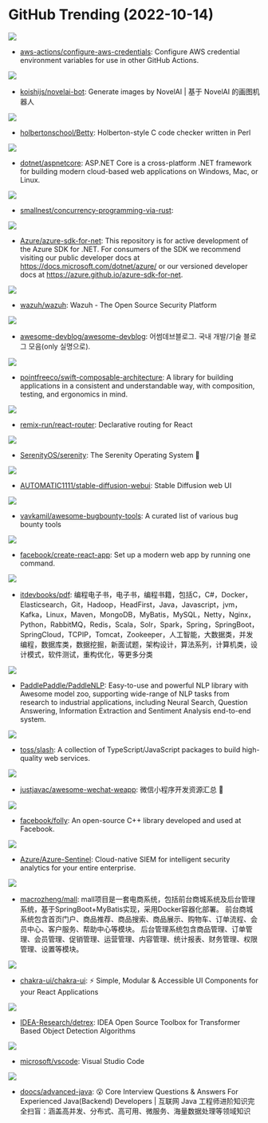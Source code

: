 # GitHub Trending (2022-10-14)

![](https://img.shields.io/badge/JavaScript-New%205-green?style=flat-square&logo=appveyor)
- [aws-actions/configure-aws-credentials](https://github.com/aws-actions/configure-aws-credentials): Configure AWS credential environment variables for use in other GitHub Actions.

![](https://img.shields.io/badge/TypeScript-New%20178-green?style=flat-square&logo=appveyor)
- [koishijs/novelai-bot](https://github.com/koishijs/novelai-bot): Generate images by NovelAI | 基于 NovelAI 的画图机器人

![](https://img.shields.io/badge/Perl-New%2031-green?style=flat-square&logo=appveyor)
- [holbertonschool/Betty](https://github.com/holbertonschool/Betty): Holberton-style C code checker written in Perl

![](https://img.shields.io/badge/C%23-New%2020-green?style=flat-square&logo=appveyor)
- [dotnet/aspnetcore](https://github.com/dotnet/aspnetcore): ASP.NET Core is a cross-platform .NET framework for building modern cloud-based web applications on Windows, Mac, or Linux.

![](https://img.shields.io/badge/Rust-New%2059-green?style=flat-square&logo=appveyor)
- [smallnest/concurrency-programming-via-rust](https://github.com/smallnest/concurrency-programming-via-rust): 

![](https://img.shields.io/badge/none-New%201-green?style=flat-square&logo=appveyor)
- [Azure/azure-sdk-for-net](https://github.com/Azure/azure-sdk-for-net): This repository is for active development of the Azure SDK for .NET. For consumers of the SDK we recommend visiting our public developer docs at https://docs.microsoft.com/dotnet/azure/ or our versioned developer docs at https://azure.github.io/azure-sdk-for-net.

![](https://img.shields.io/badge/C-New%2013-green?style=flat-square&logo=appveyor)
- [wazuh/wazuh](https://github.com/wazuh/wazuh): Wazuh - The Open Source Security Platform

![](https://img.shields.io/badge/none-New%2010-green?style=flat-square&logo=appveyor)
- [awesome-devblog/awesome-devblog](https://github.com/awesome-devblog/awesome-devblog): 어썸데브블로그. 국내 개발/기술 블로그 모음(only 실명으로).

![](https://img.shields.io/badge/Swift-New%2011-green?style=flat-square&logo=appveyor)
- [pointfreeco/swift-composable-architecture](https://github.com/pointfreeco/swift-composable-architecture): A library for building applications in a consistent and understandable way, with composition, testing, and ergonomics in mind.

![](https://img.shields.io/badge/TypeScript-New%2017-green?style=flat-square&logo=appveyor)
- [remix-run/react-router](https://github.com/remix-run/react-router): Declarative routing for React

![](https://img.shields.io/badge/C%2B%2B-New%20120-green?style=flat-square&logo=appveyor)
- [SerenityOS/serenity](https://github.com/SerenityOS/serenity): The Serenity Operating System 🐞

![](https://img.shields.io/badge/Python-New%20973-green?style=flat-square&logo=appveyor)
- [AUTOMATIC1111/stable-diffusion-webui](https://github.com/AUTOMATIC1111/stable-diffusion-webui): Stable Diffusion web UI

![](https://img.shields.io/badge/none-New%209-green?style=flat-square&logo=appveyor)
- [vavkamil/awesome-bugbounty-tools](https://github.com/vavkamil/awesome-bugbounty-tools): A curated list of various bug bounty tools

![](https://img.shields.io/badge/JavaScript-New%2021-green?style=flat-square&logo=appveyor)
- [facebook/create-react-app](https://github.com/facebook/create-react-app): Set up a modern web app by running one command.

![](https://img.shields.io/badge/none-New%2023-green?style=flat-square&logo=appveyor)
- [itdevbooks/pdf](https://github.com/itdevbooks/pdf): 编程电子书，电子书，编程书籍，包括C，C#，Docker，Elasticsearch，Git，Hadoop，HeadFirst，Java，Javascript，jvm，Kafka，Linux，Maven，MongoDB，MyBatis，MySQL，Netty，Nginx，Python，RabbitMQ，Redis，Scala，Solr，Spark，Spring，SpringBoot，SpringCloud，TCPIP，Tomcat，Zookeeper，人工智能，大数据类，并发编程，数据库类，数据挖掘，新面试题，架构设计，算法系列，计算机类，设计模式，软件测试，重构优化，等更多分类

![](https://img.shields.io/badge/Python-New%2025-green?style=flat-square&logo=appveyor)
- [PaddlePaddle/PaddleNLP](https://github.com/PaddlePaddle/PaddleNLP): Easy-to-use and powerful NLP library with Awesome model zoo, supporting wide-range of NLP tasks from research to industrial applications, including Neural Search, Question Answering, Information Extraction and Sentiment Analysis end-to-end system.

![](https://img.shields.io/badge/JavaScript-New%20254-green?style=flat-square&logo=appveyor)
- [toss/slash](https://github.com/toss/slash): A collection of TypeScript/JavaScript packages to build high-quality web services.

![](https://img.shields.io/badge/none-New%2050-green?style=flat-square&logo=appveyor)
- [justjavac/awesome-wechat-weapp](https://github.com/justjavac/awesome-wechat-weapp): 微信小程序开发资源汇总 💯

![](https://img.shields.io/badge/C%2B%2B-New%2026-green?style=flat-square&logo=appveyor)
- [facebook/folly](https://github.com/facebook/folly): An open-source C++ library developed and used at Facebook.

![](https://img.shields.io/badge/Jupyter%20Notebook-New%208-green?style=flat-square&logo=appveyor)
- [Azure/Azure-Sentinel](https://github.com/Azure/Azure-Sentinel): Cloud-native SIEM for intelligent security analytics for your entire enterprise.

![](https://img.shields.io/badge/Java-New%2029-green?style=flat-square&logo=appveyor)
- [macrozheng/mall](https://github.com/macrozheng/mall): mall项目是一套电商系统，包括前台商城系统及后台管理系统，基于SpringBoot+MyBatis实现，采用Docker容器化部署。 前台商城系统包含首页门户、商品推荐、商品搜索、商品展示、购物车、订单流程、会员中心、客户服务、帮助中心等模块。 后台管理系统包含商品管理、订单管理、会员管理、促销管理、运营管理、内容管理、统计报表、财务管理、权限管理、设置等模块。

![](https://img.shields.io/badge/TypeScript-New%2018-green?style=flat-square&logo=appveyor)
- [chakra-ui/chakra-ui](https://github.com/chakra-ui/chakra-ui): ⚡️ Simple, Modular & Accessible UI Components for your React Applications

![](https://img.shields.io/badge/Python-New%2041-green?style=flat-square&logo=appveyor)
- [IDEA-Research/detrex](https://github.com/IDEA-Research/detrex): IDEA Open Source Toolbox for Transformer Based Object Detection Algorithms

![](https://img.shields.io/badge/TypeScript-New%2075-green?style=flat-square&logo=appveyor)
- [microsoft/vscode](https://github.com/microsoft/vscode): Visual Studio Code

![](https://img.shields.io/badge/Java-New%2055-green?style=flat-square&logo=appveyor)
- [doocs/advanced-java](https://github.com/doocs/advanced-java): 😮 Core Interview Questions & Answers For Experienced Java(Backend) Developers | 互联网 Java 工程师进阶知识完全扫盲：涵盖高并发、分布式、高可用、微服务、海量数据处理等领域知识

